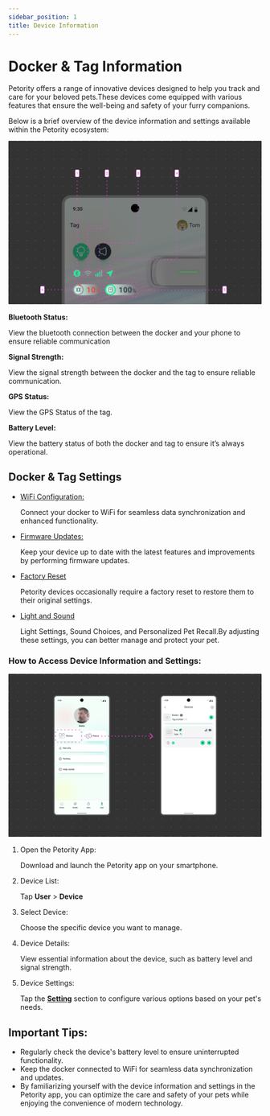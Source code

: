 ```yaml
---
sidebar_position: 1
title: Device Information
---
```


# Docker & Tag Information 
Petority offers a range of innovative devices designed to help you track and care for your beloved pets.These devices come equipped with various features that ensure the well-being and safety of your furry companions. 

Below is a brief overview of the device information and settings available within the Petority ecosystem:

![Device Information:](/img/device/Device-info.jpg)

**Bluetooth Status:**

View the bluetooth connection between the docker and your phone to ensure reliable communication 

**Signal Strength:**

View the signal strength between the docker and the tag to ensure reliable communication.

**GPS Status:**

View the GPS Status of the tag.

**Battery Level:**

View the battery status of both the docker and tag to ensure it’s always operational.

## Docker & Tag Settings
+ [WiFi Configuration:](/docs/petority/devices/configuring-wifi)

    Connect your docker to WiFi for seamless data synchronization and enhanced functionality.
+ [Firmware Updates:](/docs/petority/devices/upgrade-firmware)

    Keep your device up to date with the latest features and improvements by performing firmware updates.
+ [Factory Reset](/docs/petority/devices/restore-factory)
    
    Petority devices occasionally require a factory reset to restore them to their original settings.
+ [Light and Sound](/docs/petority/devices/light-sound)
    
	Light Settings, Sound Choices, and Personalized Pet Recall.By adjusting these settings, you can better manage and protect your pet.

### How to Access Device Information and Settings:
![Device Information:](/img/device/Device.jpg)

1. Open the Petority App: 

    Download and launch the Petority app on your smartphone.
2. Device List: 

    Tap **User** > **Device**
3. Select Device: 

    Choose the specific device you want to manage.
4.  Device Details:

    View essential information about the device, such as battery level and signal strength.
5.  Device Settings:

    Tap the **[Setting](/docs/petority/devices/light-sound)** section to configure various options based on your pet's needs.
    
## Important Tips:
+ Regularly check the device's battery level to ensure uninterrupted functionality.
+ Keep the docker connected to WiFi for seamless data synchronization and updates.
+ By familiarizing yourself with the device information and settings in the Petority app, you can optimize the care and safety of your pets while enjoying the convenience of modern technology.


 
